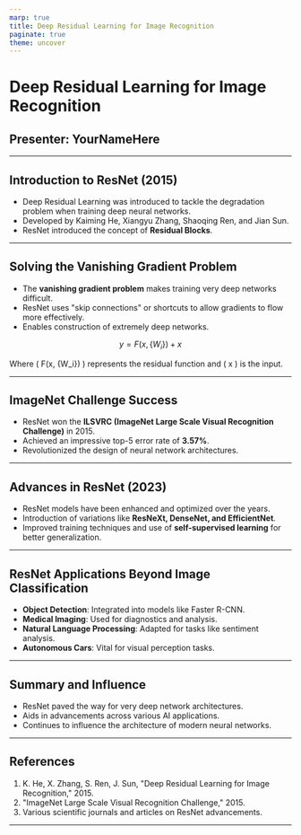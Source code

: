 ```yaml
---
marp: true
title: Deep Residual Learning for Image Recognition
paginate: true
theme: uncover
---
```


# Deep Residual Learning for Image Recognition

## Presenter: YourNameHere

---

## Introduction to ResNet (2015)

- Deep Residual Learning was introduced to tackle the degradation problem when training deep neural networks.
- Developed by Kaiming He, Xiangyu Zhang, Shaoqing Ren, and Jian Sun.
- ResNet introduced the concept of **Residual Blocks**.

---

## Solving the Vanishing Gradient Problem

- The **vanishing gradient problem** makes training very deep networks difficult.
- ResNet uses "skip connections" or shortcuts to allow gradients to flow more effectively.
- Enables construction of extremely deep networks.

$$
y = F(x, \{W_i\}) + x
$$

Where \( F(x, \{W_i\}) \) represents the residual function and \( x \) is the input.

---

## ImageNet Challenge Success

- ResNet won the **ILSVRC (ImageNet Large Scale Visual Recognition Challenge)** in 2015.
- Achieved an impressive top-5 error rate of **3.57%**.
- Revolutionized the design of neural network architectures.

---

## Advances in ResNet (2023)

- ResNet models have been enhanced and optimized over the years.
- Introduction of variations like **ResNeXt, DenseNet, and EfficientNet**.
- Improved training techniques and use of **self-supervised learning** for better generalization.

---

## ResNet Applications Beyond Image Classification

- **Object Detection**: Integrated into models like Faster R-CNN.
- **Medical Imaging**: Used for diagnostics and analysis.
- **Natural Language Processing**: Adapted for tasks like sentiment analysis.
- **Autonomous Cars**: Vital for visual perception tasks.

---

## Summary and Influence

- ResNet paved the way for very deep network architectures.
- Aids in advancements across various AI applications.
- Continues to influence the architecture of modern neural networks.

---

## References

1. K. He, X. Zhang, S. Ren, J. Sun, "Deep Residual Learning for Image Recognition," 2015.
2. "ImageNet Large Scale Visual Recognition Challenge," 2015.
3. Various scientific journals and articles on ResNet advancements.

---